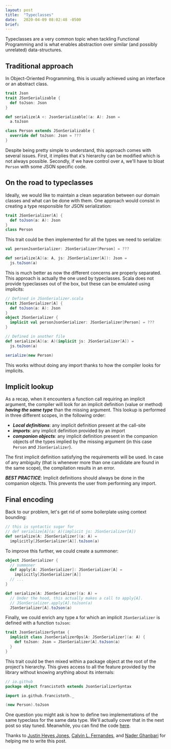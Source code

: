 ```yaml
---
layout: post
title:  "Typeclasses"
date:   2020-04-09 08:02:48 -0500
brief: 
---
```


Typeclasses are a very common topic when tackling Functional Programming and is what enables abstraction over similar (and possibly unrelated) data-structures.

## Traditional approach

In Object-Oriented Programming, this is usually achieved using an interface or an abstract class.
```scala
trait Json
trait JSonSerializable {
  def toJson: Json
}

def serialize[A <: JsonSerializable](a: A): Json = 
  a.toJson

class Person extends JSonSerializable {
  override def toJson: Json = ???
}
```
Despite being pretty simple to understand, this approach comes with several issues. First, it implies that `A`'s hierarchy can be modified which is not always possible. Secondly, if we have control over `A`, we'll have to bloat `Person` with some JSON specific code.

## On the road to typeclasses

Ideally, we would like to maintain a clean separation between our domain classes and what can be done with them. One approach would consist in creating a type responsible for JSON serialization:
```scala
trait JSonSerializer[A] {
  def toJson(a: A): Json
}
class Person
```
This trait could be then implemented for all the types we need to serialize:
```scala
val personJsonSerializer: JSonSerializer[Person] = ???

def serialize[A](a: A, js: JSonSerializer[A]): Json = 
  js.toJson(a)
```
This is much better as now the different concerns are properly separated. This approach is actually the one used by typeclasses. Scala does not provide typeclasses out of the box, but these can be emulated using implicits:
```scala
// Defined in JSonSerializer.scala
trait JSonSerializer[A] {
  def toJson(a: A): Json
}
object JSonSerializer {
  implicit val personJsonSerializer: JSonSerializer[Person] = ???  
}

// Defined in another file
def serialize[A](a: A)(implicit js: JSonSerializer[A]) =
  js.toJson(a)

serialize(new Person)
```
This works without doing any import thanks to how the compiler looks for implicits.

## Implicit lookup
As a recap, when it encounters a function call requiring an implicit argument, the compiler will look for an implicit definition (value or method) _**having the same type**_ than the missing argument. This lookup is performed in three different scopes, in the following order:
- _**Local definitions**_: any implicit definition present at the call-site
- _**imports**_: any implicit definition provided by an import
- _**companion objects**_: any implicit definition present in the companion objects of the types implied by the missing argument (in this case `Person` and `JSonSerializer`).

The first implicit definition satisfying the requirements will be used. In case of any ambiguity (that is whenever more than one candidate are found in the same scope), the compilation results in an error.

_**BEST PRACTICE**_: Implicit definitions should always be done in the companion objects. This prevents the user from performing any import.<br/>

## Final encoding

Back to our problem, let's get rid of some boilerplate using context bounding:
```scala
// this is syntactic sugar for
// def serialize[A](a: A)(implicit js: JSonSerializer[A])
def serialize[A: JSonSerializer](a: A) =
  implicitly[JSonSerializer[A]].toJson(a)
```
To improve this further, we could create a summoner:
```scala
object JSonSerializer {
  // summoner
  def apply[A: JSonSerializer]: JSonSerializer[A] =
    implicitly[JSonSerializer[A]]
  // ...
}

def serialize[A: JSonSerializer](a: A) =
  // Under the hood, this actually makes a call to apply[A].
  // JSonSerializer.apply[A].toJson(a)
  JSonSerializer[A].toJson(a)
```
Finally, we could enrich any type `A` for which an implicit `JSonSerializer` is defined with a function `toJson`:
```scala
trait JsonSerializerSyntax {
  implicit class JsonSerializerOps[A: JSonSerializer](a: A) {
    def toJson: Json = JSonSerializer[A].toJson(a)
  }
}
```
This trait could be then mixed within a package object at the root of the project's hierarchy. This gives access to all the feature provided by the library without knowing anything about its internals:
```scala
// io.github
package object francistoth extends JsonSerializerSyntax
```
```scala
import io.github.francistoth._

(new Person).toJson
```
One question you might ask is how to define two implementations of the same typeclass for the same data type. We'll actually cover that in the next post so stay tuned. Meanwhile, you can find the code [here](https://github.com/FrancisToth/francistoth.github.io/blob/master/src/main/scala/io/github/francistoth).

Thanks to [Justin Heyes Jones](https://github.com/justinhj), [Calvin L. Fernandes](https://github.com/calvinlfer), and [Nader Ghanbari](https://github.com/naderghanbari) for helping me to write this post.
